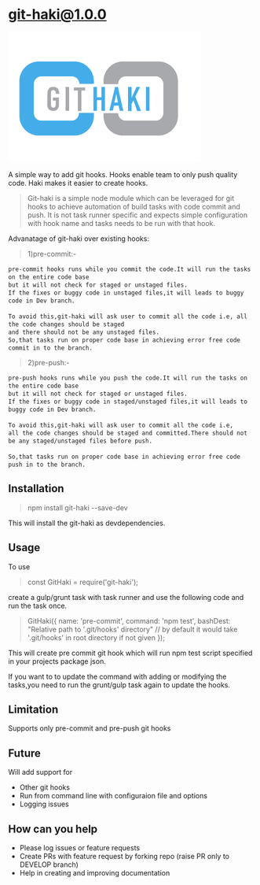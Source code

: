 # git-haki@1.0.0
![git-haki](git-haki.png)

A simple way to add git hooks. 
Hooks enable team to only push quality code. Haki makes it easier to create hooks.

>Git-haki is a simple node module  which can be leveraged for git hooks to achieve automation of build tasks with code commit and push.
It is not task runner specific and expects simple configuration with hook name and tasks needs to be run with that hook.

Advanatage of git-haki over existing hooks:

>1)pre-commit:-

    pre-commit hooks runs while you commit the code.It will run the tasks on the entire code base 
    but it will not check for staged or unstaged files.
    If the fixes or buggy code in unstaged files,it will leads to buggy code in Dev branch.

    To avoid this,git-haki will ask user to commit all the code i.e, all the code changes should be staged 
    and there should not be any unstaged files.
    So,that tasks run on proper code base in achieving error free code commit in to the branch.


>2)pre-push:-

    pre-push hooks runs while you push the code.It will run the tasks on the entire code base
    but it will not check for staged or unstaged files.
    If the fixes or buggy code in staged/unstaged files,it will leads to buggy code in Dev branch.

    To avoid this,git-haki will ask user to commit all the code i.e,
    all the code changes should be staged and committed.There should not be any staged/unstaged files before push.
    
    So,that tasks run on proper code base in achieving error free code push in to the branch.

## Installation

> npm install git-haki --save-dev

This will install the git-haki as devdependencies.

## Usage

To use

> const GitHaki = require('git-haki');

create a gulp/grunt task with task runner and use the following code and run the task once.

> GitHaki({
>    name: 'pre-commit',
>    command: 'npm test',
>    bashDest: "Relative path to '.git/hooks' directory" // by default it would take '.git/hooks' in root directory if not given
>});

This will create pre commit git hook which will run npm test script specified in your projects package json.

If you want to to update the command with adding or modifying the tasks,you need to run the grunt/gulp task again to update the hooks.


## Limitation

Supports only pre-commit and pre-push git hooks 

## Future

Will add support for
- Other git hooks
- Run from command line with configuraion file and options
- Logging issues

## How can you help
- Please log issues or feature requests
- Create PRs with feature request by forking repo (raise PR only to DEVELOP branch)
- Help in creating and improving documentation
